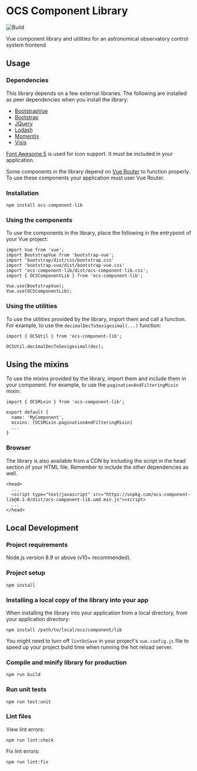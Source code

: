 # OCS Component Library
![Build](https://github.com/observatorycontrolsystem/ocs-component-lib/workflows/Build/badge.svg)

Vue component library and utilities for an astronomical observatory control system frontend

## Usage

### Dependencies
This library depends on a few external libraries. The following are installed as peer dependencies when you install the library:

- [BootstrapVue](https://bootstrap-vue.org/)
- [Bootstrap](https://getbootstrap.com/)
- [JQuery](https://jquery.com/)
- [Lodash](https://lodash.com/)
- [Momentjs](https://momentjs.com/)
- [Visjs](https://visjs.org/)

[Font Awesome 5](https://fontawesome.com/) is used for icon support. It must be included in your application.

Some components in the library depend on [Vue Router](https://router.vuejs.org/) to function properly. To use these components your application must user Vue Router.

### Installation
```
npm install ocs-component-lib
```

### Using the components
To use the components in the library, place the following in the entrypoint of your Vue project:

```
import Vue from 'vue';
import BootstrapVue from 'bootstrap-vue';
import 'bootstrap/dist/css/bootstrap.css'
import 'bootstrap-vue/dist/bootstrap-vue.css'
import 'ocs-component-lib/dist/ocs-component-lib.css';
import { OCSComponentLib } from 'ocs-component-lib';

Vue.use(BootstrapVue);
Vue.use(OCSComponentLib);
```

### Using the utilities
To use the utilities provided by the library, import them and call a function. For example, to
use the `decimalDecToSexigesimal(...)` function:

```
import { OCSUtil } from 'ocs-component-lib';

OCSUtil.decimalDecToSexigesimal(dec);
```

## Using the mixins
To use the mixins provided by the library, import them and include them in your component. For example, to use the
`paginationAndFilteringMixin` mixin:

```
import { OCSMixin } from 'ocs-component-lib';

export default {
  name: 'MyComponent',
  mixins: [OCSMixin.paginationAndFilteringMixin]
  ...
}
```

### Browser
The library is also available from a CDN by including the script in the head section of your HTML file. Remember to include the other dependencies as well.

```
<head>
  ...
  <script type="text/javascript" src="https://unpkg.com/ocs-component-lib@0.1.0/dist/ocs-component-lib.umd.min.js"><script>
  ...
</head>

```

## Local Development

### Project requirements
Node.js version 8.9 or above (v10+ recommended).

### Project setup
```
npm install
```

### Installing a local copy of the library into your app
When installing the library into your application from a local directory, from your application directory:
```
npm install /path/to/local/ocs/component/lib
```

You might need to turn off `lintOnSave` in your project's `vue.config.js` file to speed up your project build
time when running the hot reload server.

### Compile and minify library for production
```
npm run build
```

### Run unit tests
```
npm run test:unit
```

### Lint files
View lint errors:
```
npm run lint:check
```

Fix lint errors:
```
npm run lint:fix
```
